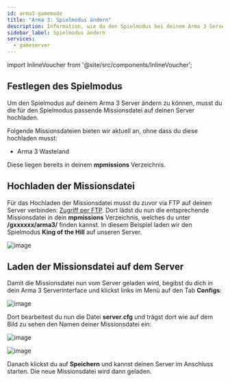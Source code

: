 ```yaml
---
id: arma3-gamemode
title: "Arma 3: Spielmodus ändern"
description: Information, wie du den Spielmodus bei deinem Arma 3 Server von ZAP-Hosting - ZAP-Hosting.com Dokumentation
sidebar_label: Spielmodus ändern
services:
  - gameserver
---
```


import InlineVoucher from '@site/src/components/InlineVoucher';

## Festlegen des Spielmodus

Um den Spielmodus auf deinem Arma 3 Server ändern zu können, musst du die für den Spielmodus passende Missionsdatei auf deinen Server hochladen.

Folgende Missionsdateien bieten wir aktuell an, ohne dass du diese hochladen musst:

- Arma 3 Wasteland

Diese liegen bereits in deinem **mpmissions** Verzeichnis.

<InlineVoucher />

## Hochladen der Missionsdatei

Für das Hochladen der Missionsdatei musst du zuvor via FTP auf deinen Server verbinden: [Zugriff per FTP](gameserver-ftpaccess.md).
Dort lädst du nun die entsprechende Missionsdatei in dein **mpmissions** Verzeichnis, welches du unter **/gxxxxxx/arma3/** finden kannst.
In diesem Beispiel laden wir den Spielmodus **King of the Hill** auf unseren Server.

![image](https://screensaver01.zap-hosting.com/index.php/s/G5NgqNBMZnrWJfM/preview)


## Laden der Missionsdatei auf dem Server

Damit die Missionsdatei nun vom Server geladen wird, begibst du dich in dein Arma 3 Serverinterface und klickst links im Menü auf den Tab **Configs**:

![image](https://screensaver01.zap-hosting.com/index.php/s/srNH4ym9xxECTZM/preview)

Dort bearbeitest du nun die Datei **server.cfg** und trägst dort wie auf dem Bild zu sehen den Namen deiner Missionsdatei ein: 

![image](https://screensaver01.zap-hosting.com/index.php/s/QQXQ2NxSpyQAyYC/preview)

![image](https://screensaver01.zap-hosting.com/index.php/s/QT6RnFynAJJG6zP/preview)

Danach klickst du auf **Speichern** und kannst deinen Server im Anschluss starten. Die neue Missionsdatei wird dann geladen.